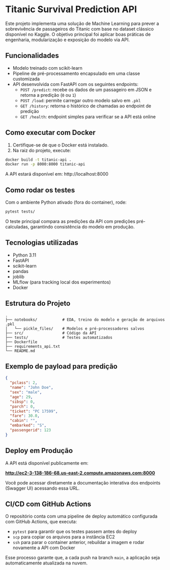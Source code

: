 # Titanic Survival Prediction API

Este projeto implementa uma solução de Machine Learning para prever a sobrevivência de passageiros do Titanic com base no dataset clássico disponível no Kaggle. O objetivo principal foi aplicar boas práticas de engenharia, modularização e exposição do modelo via API.

## Funcionalidades

- Modelo treinado com scikit-learn
- Pipeline de pré-processamento encapsulado em uma classe customizada
- API desenvolvida com FastAPI com os seguintes endpoints:
  - `POST /predict`: recebe os dados de um passageiro em JSON e retorna a predição (`0` ou `1`)
  - `POST /load`: permite carregar outro modelo salvo em `.pkl`
  - `GET /history`: retorna o histórico de chamadas ao endpoint de predição
  - `GET /health`: endpoint simples para verificar se a API está online

## Como executar com Docker

1. Certifique-se de que o Docker está instalado.
2. Na raiz do projeto, execute:

```bash
docker build -t titanic-api .
docker run -p 8000:8000 titanic-api
```

A API estará disponível em: http://localhost:8000

## Como rodar os testes

Com o ambiente Python ativado (fora do container), rode:

```bash
pytest tests/
```

O teste principal compara as predições da API com predições pré-calculadas, garantindo consistência do modelo em produção.

## Tecnologias utilizadas

- Python 3.11
- FastAPI
- scikit-learn
- pandas
- joblib
- MLflow (para tracking local dos experimentos)
- Docker

## Estrutura do Projeto

```
.
├── notebooks/           # EDA, treino do modelo e geração de arquivos .pkl
│   └── pickle_files/    # Modelos e pré-processadores salvos
├── src/                 # Código da API
├── tests/               # Testes automatizados
├── Dockerfile
├── requirements_api.txt
└── README.md
```

## Exemplo de payload para predição

```json
{
  "pclass": 2,
  "name": "John Doe",
  "sex": "male",
  "age": 29,
  "sibsp": 0,
  "parch": 0,
  "ticket": "PC 17599",
  "fare": 30.0,
  "cabin": "",
  "embarked": "S",
  "passengerid": 123
}
```

## Deploy em Produção

A API está disponível publicamente em:

**http://ec2-3-138-186-68.us-east-2.compute.amazonaws.com:8000**

Você pode acessar diretamente a documentação interativa dos endpoints (Swagger UI) acessando essa URL.

## CI/CD com GitHub Actions

O repositório conta com uma pipeline de deploy automático configurada com GitHub Actions, que executa:

- `pytest` para garantir que os testes passem antes do deploy
- `scp` para copiar os arquivos para a instância EC2
- `ssh` para parar o container anterior, rebuildar a imagem e rodar novamente a API com Docker

Esse processo garante que, a cada push na branch `main`, a aplicação seja automaticamente atualizada na nuvem.